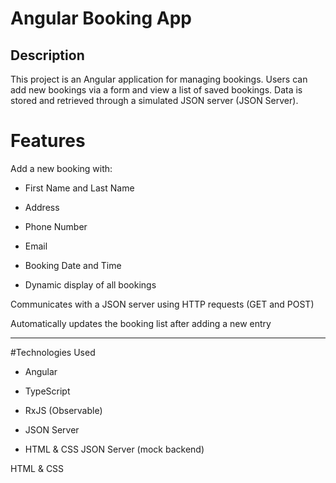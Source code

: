 # Angular Booking App


## Description

This project is an Angular application for managing bookings. Users can add new bookings via a form and view a list of saved bookings. Data is stored and retrieved through a simulated JSON server (JSON Server).

# Features

Add a new booking with:

- First Name and Last Name

- Address

- Phone Number

- Email

- Booking Date and Time

- Dynamic display of all bookings

Communicates with a JSON server using HTTP requests (GET and POST)

Automatically updates the booking list after adding a new entry

---

#Technologies Used

- Angular

- TypeScript

- RxJS (Observable)

- JSON Server

- HTML & CSS
JSON Server (mock backend)

HTML & CSS
